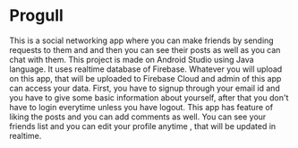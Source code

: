 # Progull
This is a social networking app where you can make friends by sending requests to them and and then you can see their posts as well as you can chat with them. This project is made on Android Studio using Java language. It uses realtime database of Firebase. Whatever you will upload on this app, that will be uploaded to Firebase Cloud and admin of this app can access your data. First, you have to signup through your email id and you have to give some basic information about yourself, after that you don't have to login everytime unless you have logout. This app has feature of liking the posts and you can add comments as well. You can see your friends list and you can edit your profile anytime , that will be updated in realtime.
